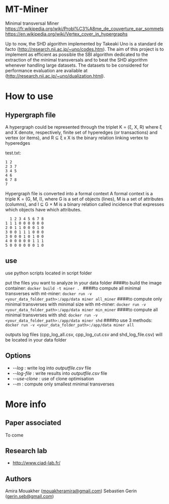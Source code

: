 # MT-Miner

Minimal transversal Miner
https://fr.wikipedia.org/wiki/Probl%C3%A8me_de_couverture_par_sommets
https://en.wikipedia.org/wiki/Vertex_cover_in_hypergraphs

Up to now, the SHD algorithm implemented by Takeaki Uno is a standard de facto (http://research.nii.ac.jp/~uno/codes.htm). The aim of this project is to implement as efficient as possible the SBI algorithm dedicated to the extraction of the minimal transversals and to beat the SHD algorithm whenever handling large datasets. The datasets to be considered for performance evaluation are available at (http://research.nii.ac.jp/~uno/dualization.html).

# How to use

## Hypergraph file

A hypergraph could be represented through the triplet K = (ξ, X, R) where ξ and X denote, respectively, finite set of hyperedges (or transactions) and vertex (or items), and R ⊆ ξ x X is the binary relation linking vertex to hyperedges

test.txt: 
```
1 2 
2 3 7 
3 4 5 
4 6 
6 7 8 
7 
```

Hypergraph file is converted into a formal context
A formal context is a triple K = (G, M, I), where G is a set of objects (lines), M is a set of attributes (columns), and I ⊆ G × M is a binary relation called incidence that expresses which objects have which attributes.
```
  1 2 3 4 5 6 7 8
1 1 1 0 0 0 0 0 0
2 0 1 1 0 0 0 1 0
3 0 0 1 1 1 0 0 0
3 0 0 0 1 0 1 0 0
4 0 0 0 0 0 1 1 1
5 0 0 0 0 0 0 1 0
```
## use

use python scripts located in script folder

put the files you want to analyze in your data folder
####to build the image container:
```docker build -t miner . ```
####to compute all minimal transverses with mt-miner:
```docker run -v <your_data_folder_path>:/app/data miner all_miner```
####to compute only minimal transverses with minimal size with mt-miner:
```docker run -v <your_data_folder_path>:/app/data miner min_miner```
####to compute all minimal transverses with shd:
```docker run -v <your_data_folder_path>:/app/data miner shd```
####to use 3 methods:
```docker run -v <your_data_folder_path>:/app/data miner all```

outputs log files (cpp_log_all.csv, cpp_log_cut.csv and shd_log_file.csv) will be located in your data folder 

## Options
- *--log* : write log into *outputfile.csv* file
- *--log-file* : write results into *outputfile.csv* file
- *--use-clone* : use of clone optimisation
- *--m* : compute only smallest minimal transverses


# More info

## Paper associated

To come

## Research lab

- http://www.ciad-lab.fr/

## Authors

Amira Mouakher (<mouakheramira@gmail.com>)
Sebastien Gerin (<gerin.seb@gmail.com>)
